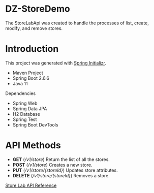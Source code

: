 # DZ-StoreDemo

The StoreLabApi was created to handle the processes of list, create, modify, and remove stores.

# Introduction
This project was generated with [Spring Initializr](https://start.spring.io/).
* Maven Project
* Spring Boot 2.6.6
* Java 11

Dependencies
* Spring Web
* Spring Data JPA
* H2 Database
* Spring Test
* Spring Boot DevTools

# API Methods

* **GET** (*/v1/store*)  Return the list of all the stores.
* **POST** (*/v1/store*)  Creates a new store.
* **PUT** (*/v1/store/{storeId}*)  Updates store attributes.
* **DELETE** (*/v1/store/{storeId}*)  Removes a store.


[Store Lab API Reference](https://github.com/ErikOmar/DZ-StoreDemo/tree/main/documents)